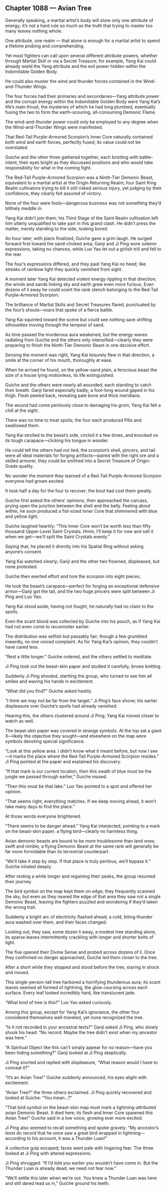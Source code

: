 ## Chapter 1088 — Avian Tree

Generally speaking, a martial artist’s body will store only one attribute of energy; it’s not a hard rule so much as the truth that trying to master too many leaves nothing whole.

One attribute, one realm — that alone is enough for a martial artist to spend a lifetime probing and comprehending.

Yet most fighters can call upon several different attribute powers, whether through Martial Skill or via a Secret Treasure; for example, Yang Kai could already wield the Yang attribute and the evil power hidden within the Indomitable Golden Body.

He could also muster the wind and thunder forces contained in the Wind-and-Thunder Wings.

The four forces had their primaries and secondaries—Yang attribute power and the corrupt energy within the Indomitable Golden Body were Yang Kai’s life’s main thrust, the mysteries of which he had long plumbed, eventually fusing the two to form the earth-scouring, all-consuming Demonic Flame.

The wind-and-thunder power could only be employed to any degree when the Wind-and-Thunder Wings were manifested.

That Red-Tail Purple-Armored Scorpion’s Inner Core naturally contained both wind and earth forces, perfectly fused; its value could not be overstated.

Guiche and the other three gathered together, each bristling with battle-intent, their eyes bright as they discussed positions and who would take responsibility for what in the coming fight.

The Red-Tail Purple-Armored Scorpion was a Ninth-Tier Demonic Beast, equivalent to a martial artist at the Origin Returning Realm; four Saint King Realm cultivators trying to kill it still risked serious injury, yet judging by their confidence, they clearly felt assured of victory.

None of the four were fools—dangerous business was not something they’d blithely meddle in.

Yang Kai didn’t join them; his Third Stage of the Saint Realm cultivation left him utterly unqualified to take part in this grand clash. He didn’t press the matter, merely standing to the side, looking bored.

An hour later, with plans finalized, Guiche gave a grim laugh. He surged forward first toward the sand-choked area; Ganji and Ji Ping wore solemn expressions, taking no chances, while Luo Yao let out a girlish trill and fell to the rear.

The four’s expressions differed, and they paid Yang Kai no heed; like streaks of rainbow light they quickly vanished from sight.

A moment later Yang Kai detected violent energy rippling in that direction; the winds and sands linking sky and earth grew even more furious. Even dozens of li away he could scent the rank stench belonging to the Red-Tail Purple-Armored Scorpion.

The brilliance of Martial Skills and Secret Treasures flared, punctuated by the four’s shouts—roars that spoke of a fierce battle.

Yang Kai squinted toward the scene but could see nothing save shifting silhouettes moving through the tempest of sand.

As time passed the murderous aura weakened, but the energy waves radiating from Guiche and the others only intensified—clearly they were preparing to finish the Ninth-Tier Demonic Beast in one decisive effort.

Sensing the moment was right, Yang Kai leisurely flew in that direction, a smile at the corner of his mouth, thoroughly at ease.

When he arrived he found, on the yellow-sand plain, a ferocious beast the size of a house lying motionless, its life extinguished.

Guiche and the others were nearly all wounded, each standing to catch their breath. Ganji fared especially badly; a foot-long wound gaped in his thigh. Flesh peeled back, revealing pale bone and thick meridians.

The wound had come perilously close to damaging his groin; Yang Kai felt a chill at the sight.

There was no time to treat spoils; the four each produced Pills and swallowed them.

Yang Kai strolled to the beast’s side, circled it a few times, and knocked on its tough carapace—clicking his tongue in wonder.

He could tell the others had not lied; the scorpion’s shell, pincers, and tail were all ideal materials for forging artifacts—paired with the right ore and a skilled armorer, they could be smithed into a Secret Treasure of Origin-Grade quality.

No wonder the moment they learned of a Red-Tail Purple-Armored Scorpion everyone had grown excited.

It took half a day for the four to recover; the bout had cost them greatly.

Guiche first asked the others’ opinions, then approached the carcass, prying open the junction between the shell and the belly. Feeling about within, he soon produced a fist-sized Inner Core that shimmered with blue and yellow light.

Guiche laughed heartily: “This Inner Core won’t be worth less than fifty thousand Upper-Level Saint Crystals. Hmm, I’ll keep it for now and sell it when we get—we'll split the Saint Crystals evenly.”

Saying that, he placed it directly into his Spatial Ring without asking anyone’s consent.

Yang Kai watched clearly; Ganji and the other two frowned, displeased, but none protested.

Guiche then exerted effort and tore the scorpion into eight pieces.

He took the beast’s carapace—perfect for forging an exceptional defensive armor—Ganji got the tail, and the two huge pincers were split between Ji Ping and Luo Yao.

Yang Kai stood aside; having not fought, he naturally had no claim to the spoils.

Even the scant blood was collected by Guiche into his pouch, as if Yang Kai had not even come to reconnoiter earlier.

The distribution was selfish but passably fair; though a few grumbled inwardly, no one voiced complaint. As for Yang Kai’s opinion, they couldn’t have cared less.

“Rest a little longer.” Guiche ordered, and the others settled to meditate.

Ji Ping took out the beast-skin paper and studied it carefully, brows knitting.

Suddenly Ji Ping shouted, startling the group, who turned to see him all smiles and waving his hands in excitement.

“What did you find?” Guiche asked hastily.

“I think we may not be far from the target.” Ji Ping’s face shone; his earlier displeasure over Guiche’s spoils had already vanished.

Hearing this, the others clustered around Ji Ping; Yang Kai moved closer to watch as well.

The beast-skin paper was covered in strange symbols. At the top sat a giant X—likely the objective they sought—and elsewhere on the map were symbols denoting special significance.

“Look at this yellow area. I didn’t know what it meant before, but now I see—it marks the place where the Red-Tail Purple-Armored Scorpion resides.” Ji Ping pointed at the paper and explained his discovery.

“If that mark is our current location, then this swath of blue must be the jungle we passed through earlier,” Guiche mused.

“Then this must be that lake.” Luo Yao pointed to a spot and offered her opinion.

“That seems right, everything matches. If we keep moving ahead, it won’t take many days to find the place.”

At those words everyone brightened.

“There seems to be danger ahead.” Yang Kai interjected, pointing to a mark on the beast-skin paper: a flying bird—clearly no harmless thing.

Avian demonic beasts are bound to be more troublesome than land ones; swift and nimble, a flying Demonic Beast at the same rank will generally be far more formidable than its terrestrial counterpart.

“We’ll take it step by step. If that place is truly perilous, we’ll bypass it.” Guiche inhaled deeply.

After resting a while longer and regaining their peaks, the group resumed their journey.

The bird symbol on the map kept them on edge; they frequently scanned the sky, but even as they neared the edge of that area they saw not a single Demonic Beast, leaving the fighters puzzled and wondering if they’d taken the wrong trail.

Suddenly a bright arc of electricity flashed ahead; a cold, biting thunder aura washed over them, and their faces changed.

Looking out, they saw, some dozen li away, a modest tree standing alone, its sparse leaves intermittently crackling with longer and shorter bolts of light.

The five opened their Divine Sense and probed across dozens of li. Once they confirmed no danger approached, Guiche led them closer to the tree.

After a short while they stopped and stood before the tree, staring in shock and moved.

This single-person-tall tree harbored a horrifying thunderous aura; its scant leaves seemed all formed of lightning, the glow coursing across each surface. Every leaf looked incredibly hard, like translucent jade.

“What kind of tree is this?” Luo Yao asked curiously.

Among this group, except for Yang Kai’s ignorance, the other four considered themselves well-traveled, yet none recognized the tree.

“Is it not recorded in your ancestral texts?” Ganji asked Ji Ping, who slowly shook his head: “No record. Maybe the tree didn’t exist when my ancestor was here.”

“A Spiritual Object like this can’t simply appear for no reason—have you been hiding something?” Ganji looked at Ji Ping skeptically.

Ji Ping snorted and replied with displeasure, “What reason would I have to conceal it?”

“It’s an Avian Tree!” Guiche suddenly announced, his eyes alight with excitement.

“Avian Tree?” the three others exclaimed. Ji Ping quickly recovered and looked at Guiche: “You mean…?”

“That bird symbol on the beast-skin map must mark a lightning-attributed avian Demonic Beast. It died here; its flesh and Inner Core spawned this Avian Tree!” Guiche said in a low voice, growing ever more excited.

Ji Ping also seemed to recall something and spoke gravely: “My ancestor’s texts do record that he once saw a great bird wrapped in lightning—according to his account, it was a Thunder Luan!”

A collective gulp escaped; faces went pale with lingering fear. The three looked at Ji Ping with altered expressions.

Ji Ping shrugged: “If I’d told you earlier you wouldn’t have come in. But the Thunder Luan is already dead; we need not fear now.”

“We’ll settle this later when we’re out. You knew a Thunder Luan was here and still dared lead us in,” Guiche ground his teeth.